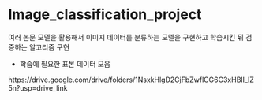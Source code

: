 # Image_classification_project

여러 논문 모델을 활용해서 이미지 데이터를 분류하는 모델을 구현하고 학습시킨 뒤 검증하는 알고리즘 구현

+ 학습에 필요한 표본 데이터 모음
<p>https://drive.google.com/drive/folders/1NsxkHlgD2CjFbZwflCG6C3xHBlI_lZ5n?usp=drive_link</p>
